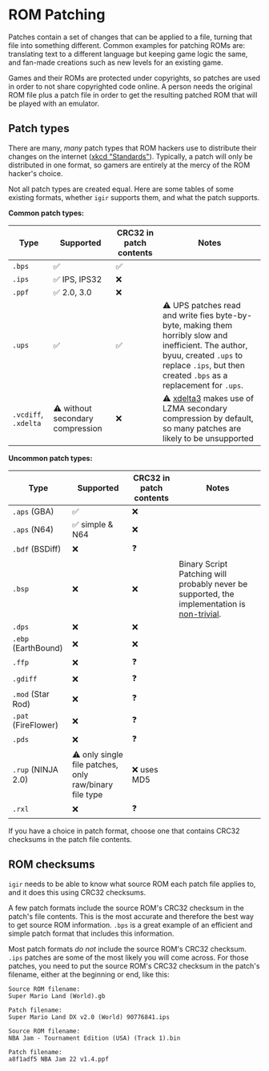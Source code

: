 # ROM Patching

Patches contain a set of changes that can be applied to a file, turning that file into something different. Common examples for patching ROMs are: translating text to a different language but keeping game logic the same, and fan-made creations such as new levels for an existing game.

Games and their ROMs are protected under copyrights, so patches are used in order to not share copyrighted code online. A person needs the original ROM file plus a patch file in order to get the resulting patched ROM that will be played with an emulator.

## Patch types

There are many, _many_ patch types that ROM hackers use to distribute their changes on the internet ([xkcd "Standards"](https://xkcd.com/927/)). Typically, a patch will only be distributed in one format, so gamers are entirely at the mercy of the ROM hacker's choice.

Not all patch types are created equal. Here are some tables of some existing formats, whether `igir` supports them, and what the patch supports.

**Common patch types:**

| Type                 | Supported                        | CRC32 in patch contents | Notes                                                                                                                                                                                                |
|----------------------|----------------------------------|-------------------------|------------------------------------------------------------------------------------------------------------------------------------------------------------------------------------------------------|
| `.bps`               | ✅                                | ✅                       |                                                                                                                                                                                                      |
| `.ips`               | ✅ IPS, IPS32                     | ❌                       |                                                                                                                                                                                                      |
| `.ppf`               | ✅ 2.0, 3.0                       | ❌                       |                                                                                                                                                                                                      |
| `.ups`               | ✅                                | ✅                       | ⚠️ UPS patches read and write fies byte-by-byte, making them horribly slow and inefficient. The author, byuu, created `.ups` to replace `.ips`, but then created `.bps` as a replacement for `.ups`. |
| `.vcdiff`, `.xdelta` | ⚠️ without secondary compression | ❌                       | ⚠️ [xdelta3](https://github.com/jmacd/xdelta) makes use of LZMA secondary compression by default, so many patches are likely to be unsupported                                                       |

**Uncommon patch types:**

| Type                | Supported                                              | CRC32 in patch contents | Notes                                                                                                                                 |
|---------------------|--------------------------------------------------------|-------------------------|---------------------------------------------------------------------------------------------------------------------------------------|
| `.aps` (GBA)        | ✅                                                      | ❌                       |                                                                                                                                       |
| `.aps` (N64)        | ✅ simple & N64                                         | ❌                       |                                                                                                                                       |
| `.bdf` (BSDiff)     | ❌                                                      | ❓                       |                                                                                                                                       |
| `.bsp`              | ❌                                                      | ❌                       | Binary Script Patching will probably never be supported, the implementation is [non-trivial](https://github.com/aaaaaa123456789/bsp). |
| `.dps`              | ❌                                                      | ❌                       |                                                                                                                                       |
| `.ebp` (EarthBound) | ❌                                                      | ❌                       |                                                                                                                                       |
| `.ffp`              | ❌                                                      | ❓                       |                                                                                                                                       |
| `.gdiff`            | ❌                                                      | ❓                       |                                                                                                                                       |
| `.mod` (Star Rod)   | ❌                                                      | ❓                       |                                                                                                                                       |
| `.pat` (FireFlower) | ❌                                                      | ❓                       |                                                                                                                                       |
| `.pds`              | ❌                                                      | ❓                       |                                                                                                                                       |
| `.rup` (NINJA 2.0)  | ⚠️ only single file patches, only raw/binary file type | ❌ uses MD5              |                                                                                                                                       |
| `.rxl`              | ❌                                                      | ❓                       |                                                                                                                                       |

If you have a choice in patch format, choose one that contains CRC32 checksums in the patch file contents.

## ROM checksums

`igir` needs to be able to know what source ROM each patch file applies to, and it does this using CRC32 checksums.

A few patch formats include the source ROM's CRC32 checksum in the patch's file contents. This is the most accurate and therefore the best way to get source ROM information. `.bps` is a great example of an efficient and simple patch format that includes this information.

Most patch formats _do not_ include the source ROM's CRC32 checksum. `.ips` patches are some of the most likely you will come across. For those patches, you need to put the source ROM's CRC32 checksum in the patch's filename, either at the beginning or end, like this:

```text
Source ROM filename:
Super Mario Land (World).gb

Patch filename:
Super Mario Land DX v2.0 (World) 90776841.ips
```

```text
Source ROM filename:
NBA Jam - Tournament Edition (USA) (Track 1).bin

Patch filename:
a8f1adf5 NBA Jam 22 v1.4.ppf
```

